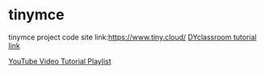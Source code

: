 # tinymce
tinymce project code
 site link:https://www.tiny.cloud/
[DYclassroom tutorial link](https://www.dyclassroom.com)

[YouTube Video Tutorial Playlist](https://www.youtube.com/playlist?list=PLG6ePePp5vvY-1j7SIuws4ZcAal7PTpsU)
